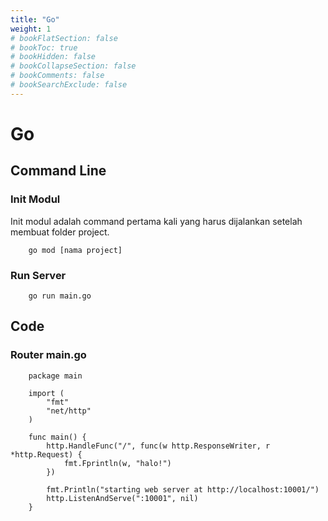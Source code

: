 ```yaml
---
title: "Go"
weight: 1
# bookFlatSection: false
# bookToc: true
# bookHidden: false
# bookCollapseSection: false
# bookComments: false
# bookSearchExclude: false
---
```


# Go

## Command Line

### Init Modul

Init modul adalah command pertama kali yang harus dijalankan setelah membuat folder project.

        go mod [nama project]

### Run Server

        go run main.go

## Code

### Router main.go

        package main

        import (
            "fmt"
            "net/http"
        )

        func main() {
        	http.HandleFunc("/", func(w http.ResponseWriter, r *http.Request) {
            	fmt.Fprintln(w, "halo!")
            })

            fmt.Println("starting web server at http://localhost:10001/")
            http.ListenAndServe(":10001", nil)
        }
